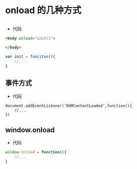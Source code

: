 # onload 的几种方式

## <body onload="init()"> 

* 代码

```html
<body onload="init()">
	
</body>
```

```javascript
var init = funciton(){
	//....
}
```

## 事件方式

* 代码

```javascritpt
document.addEventListener('DOMContentLoaded',function(){
	//...
})
```

## window.onload

* 代码

```javascript
window.onload = function(){
	//...
}
```
